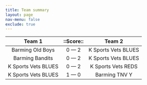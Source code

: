 ```yaml
---
title: Team summary
layout: page
nav-menu: false
exclude: true
---
```




|       Team 1        |  ::Score::  |       Team 2        |
|:-------------------:|:-----------:|:-------------------:|
|  Barming Old Boys   | 0 &mdash; 2 | K Sports Vets BLUES |
|   Barming Bandits   | 0 &mdash; 2 | K Sports Vets BLUES |
| K Sports Vets BLUES | 0 &mdash; 2 | K Sports Vets REDS  |
| K Sports Vets BLUES | 1 &mdash; 0 |    Barming TNV Y    |

 <br /><br /><br />